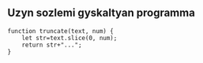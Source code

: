 ## Uzyn sozlemi gyskaltyan programma 
```
function truncate(text, num) {
    let str=text.slice(0, num);
    return str+"...";
}
```
